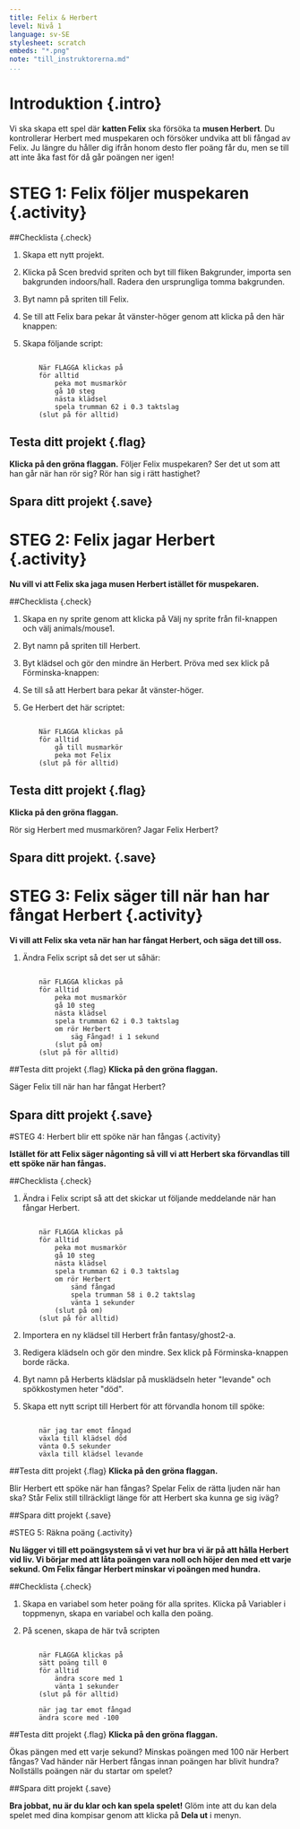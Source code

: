 ```yaml
---
title: Felix & Herbert
level: Nivå 1
language: sv-SE
stylesheet: scratch
embeds: "*.png"
note: "till_instruktorerna.md"
...
```


# Introduktion {.intro}

Vi ska skapa ett spel där __katten Felix__ ska försöka ta __musen Herbert__. Du kontrollerar Herbert med muspekaren och försöker undvika att bli fångad av Felix. Ju längre du håller dig ifrån honom desto fler poäng får du, men se till att inte åka fast för då går poängen ner igen!

# STEG 1: Felix följer muspekaren {.activity}

##Checklista {.check}

1. Skapa ett nytt projekt.
2. Klicka på Scen bredvid spriten och byt till fliken Bakgrunder, importa sen bakgrunden indoors/hall. Radera den ursprungliga tomma bakgrunden.
3. Byt namn på spriten till Felix.
4. Se till att Felix bara pekar åt vänster-höger genom att klicka på den här knappen:
5. Skapa följande script:

    ```scratch

        När FLAGGA klickas på
        för alltid
            peka mot musmarkör
            gå 10 steg
            nästa klädsel
            spela trumman 62 i 0.3 taktslag
        (slut på för alltid)
    ```
		
## Testa ditt projekt {.flag}
__Klicka på den gröna flaggan.__
Följer Felix muspekaren? Ser det ut som att han går när han rör sig? Rör han sig i rätt hastighet?

## Spara ditt projekt {.save}

# STEG 2: Felix jagar Herbert {.activity}

__Nu vill vi att Felix ska jaga musen Herbert istället för muspekaren.__

##Checklista {.check}

1. Skapa en ny sprite genom att klicka på Välj ny sprite från fil-knappen och välj animals/mouse1.
2. Byt namn på spriten till Herbert.
3. Byt klädsel och gör den mindre än Herbert.
Pröva med sex klick på Förminska-knappen:
4. Se till så att Herbert bara pekar åt vänster-höger.
5. Ge Herbert det här scriptet:

    ```scratch
        
        När FLAGGA klickas på
        för alltid
            gå till musmarkör
            peka mot Felix
        (slut på för alltid)
    ```

## Testa ditt projekt {.flag}
__Klicka på den gröna flaggan.__

Rör sig Herbert med musmarkören? Jagar Felix Herbert?

## Spara ditt projekt. {.save}

# STEG 3: Felix säger till när han har fångat Herbert {.activity}

__Vi vill att Felix ska veta när han har fångat Herbert, och säga det till oss.__


1. Ändra Felix script så det ser ut såhär:

    ```scratch
        
        när FLAGGA klickas på
        för alltid
            peka mot musmarkör
            gå 10 steg
            nästa klädsel
            spela trumman 62 i 0.3 taktslag
            om rör Herbert
                säg Fångad! i 1 sekund
            (slut på om)
        (slut på för alltid)
    ```

##Testa ditt projekt {.flag}
__Klicka på den gröna flaggan.__

Säger Felix till när han har fångat Herbert?

## Spara ditt projekt {.save}

#STEG 4: Herbert blir ett spöke när han fångas {.activity}

__Istället för att Felix säger någonting så vill vi att Herbert ska förvandlas till ett spöke när han fångas.__

##Checklista {.check}

1. Ändra i Felix script så att det skickar ut följande meddelande när han fångar Herbert.

    ```scratch
        
        när FLAGGA klickas på
        för alltid
            peka mot musmarkör
            gå 10 steg
            nästa klädsel
            spela trumman 62 i 0.3 taktslag
            om rör Herbert
                sänd fångad
                spela trumman 58 i 0.2 taktslag
                vänta 1 sekunder
            (slut på om)
        (slut på för alltid)
    ```

2. Importera en ny klädsel till Herbert från fantasy/ghost2-a.
3. Redigera klädseln och gör den mindre.
Sex klick på Förminska-knappen borde räcka.
4. Byt namn på Herberts klädslar på musklädseln heter "levande" och spökkostymen heter "död".
5. Skapa ett nytt script till Herbert för att förvandla honom till spöke:

    ```scratch
        
        när jag tar emot fångad
        växla till klädsel död
        vänta 0.5 sekunder
        växla till klädsel levande
    ```
	
##Testa ditt projekt {.flag}
__Klicka på den gröna flaggan.__

Blir Herbert ett spöke när han fångas?
Spelar Felix de rätta ljuden när han ska?
Står Felix still tillräckligt länge för att Herbert ska kunna ge sig iväg?

##Spara ditt projekt {.save}

#STEG 5: Räkna poäng {.activity}

__Nu lägger vi till ett poängsystem så vi vet hur bra vi är på att hålla Herbert vid liv.
Vi börjar med att låta poängen vara noll och höjer den med ett varje sekund. Om Felix fångar Herbert minskar vi poängen med hundra.__

##Checklista {.check}

1. Skapa en variabel som heter poäng för alla sprites. Klicka på Variabler i toppmenyn, skapa en variabel och kalla den poäng.
2. På scenen, skapa de här två scripten

    ```scratch
        
        när FLAGGA klickas på
        sätt poäng till 0
        för alltid
            ändra score med 1
            vänta 1 sekunder
        (slut på för alltid)
        
        när jag tar emot fångad
        ändra score med -100
    ```
	
##Testa ditt projekt {.flag}
__Klicka på den gröna flaggan.__

Ökas pängen med ett varje sekund?
Minskas poängen med 100 när Herbert fångas?
Vad händer när Herbert fångas innan poängen har blivit hundra? Nollställs poängen när du startar om spelet?

##Spara ditt projekt {.save}

__Bra jobbat, nu är du klar och kan spela spelet!__
Glöm inte att du kan dela spelet med dina kompisar genom att klicka på __Dela ut__ i menyn.
